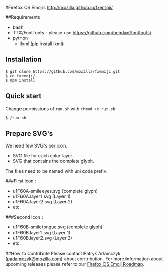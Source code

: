 #Firefox OS Emojis
http://mozilla.github.io/fxemoji/

##Requirements

* bash
* TTX/FontTools - please use https://github.com/behdad/fonttools/
* python
  - lxml (pip install lxml)

## Installation
```
$ git clone https://github.com/mozilla/fxemoji.git
$ cd fxemoji/
$ npm install
```

## Quick start
Change permissions of `run.sh` with `chmod +x run.sh`
```
$./run.sh
```

## Prepare SVG's
We need few SVG's per icon.
  - SVG file for each color layer
  - SVG that contains the complete glyph.

The files need to be named with uni code prefix.

###First Icon :
- u1F60A-smileeyes.svg (complete glyph)
- u1F60A.layer1.svg (Layer 1)
- u1F60A.layer2.svg (Layer 2)
- etc.

###Second Icon :
- u1F60B-smiletongue.svg (complete glyph)
- u1F60B.layer1.svg (Layer 1)
- u1F60B.layer2.svg (Layer 2)
- etc.

##How to Contribute
Please contact Patryk Adamczyk (padamczyk@mozilla.com) about contribution. 
For more information about upcoming releases please refer to our 
<a href="https://docs.google.com/a/mozilla.com/document/d/12wllN1NAJkS91VYLdCTHQ6FBb15VJTU8m0nPqaFOI5M/edit?usp=sharing">Firefox OS Emoji Roadmap</a>.

